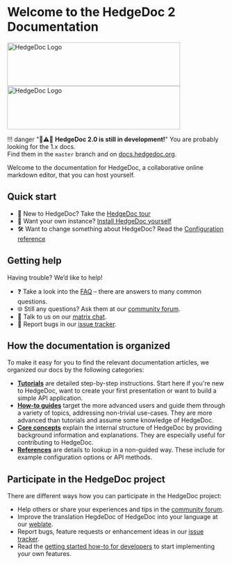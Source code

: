 # Welcome to the HedgeDoc 2 Documentation

<!-- markdownlint-disable no-inline-html line-length -->
<img alt="HedgeDoc Logo" title="HedgeDoc Logo" width="398" height="100" class="light-mode-only" src="images/hedgedoc_logo_black.svg">
<img alt="HedgeDoc Logo" title="HedgeDoc Logo" width="398" height="100" class="dark-mode-only" src="images/hedgedoc_logo_white.svg">
<!-- markdownlint-enable  no-inline-html line-length -->

!!! danger "🚧⚠️🚧 **HedgeDoc 2.0 is still in development!**"
    You are probably looking for the 1.x docs.  
    <!-- markdownlint-disable proper-names -->
    Find them in the `master` branch and on [docs.hedgedoc.org](https://docs.hedgedoc.org).
    <!-- markdownlint-enable proper-names -->

Welcome to the documentation for HedgeDoc, a collaborative online markdown editor,
that you can host yourself.

## Quick start

<!-- markdownlint-disable proper-names -->
<!-- TODO: HedgeDoc Tour Video https://github.com/hedgedoc/hedgedoc/issues/4828 -->
<!-- markdownlint-enable proper-names -->
- 🦔 New to HedgeDoc? Take the [HedgeDoc tour][hedgedoc-tour]
- 🚀 Want your own instance? [Install HedgeDoc yourself][install-guide]
- 🛠️ Want to change something about HedgeDoc? Read the [Configuration reference][config-reference]

## Getting help

Having trouble? We’d like to help!

- ❓ Take a look into the [FAQ][faq] – there are answers to many common questions.
- 🌐 Still any questions? Ask them at our [community forum][community-forum].
- 💬 Talk to us on our [matrix chat][chat].
- 🐛 Report bugs in our [issue tracker][issue-tracker].

## How the documentation is organized

To make it easy for you to find the relevant documentation articles, we organized our docs by the
following categories:

- **[Tutorials][tutorials]** are detailed step-by-step instructions. Start here if you're new to
  HedgeDoc, want to create your first presentation or want to build a simple API application.
- **[How-to guides][how-to]** target the more advanced users and guide them through a variety of
  topics, addressing non-trivial use-cases. They are more advanced than tutorials and assume some
  knowledge of HedgeDoc.
- **[Core concepts][core-concepts]** explain the internal structure of HedgeDoc by providing
  background information and explanations. They are especially useful for contributing to HedgeDoc.
- **[References][references]** are details to lookup in a non-guided way. These include for example
  configuration options or API methods.

## Participate in the HedgeDoc project

There are different ways how you can participate in the HedgeDoc project:

- Help others or share your experiences and tips in the [community forum][community-forum].
- Improve the translation HegdeDoc of HedgeDoc into your language at our [weblate][weblate].
- Report bugs, feature requests or enhancement ideas in our [issue tracker][issue-tracker].
- Read the [getting started how-to for developers][how-to-dev] to start implementing
  your own features.

[hedgedoc-tour]: https://tour.hedgedoc.org
[install-guide]: /tutorials/setup/
[config-reference]: /references/config/

[faq]: /faq/
[community-forum]: https://community.hedgedoc.org/
[chat]: https://chat.hedgedoc.org
[issue-tracker]: https://github.com/hedgedoc/hedgedoc/issues/new/choose

[tutorials]: /tutorials/
[how-to]: /how-to/
[core-concepts]: /concepts/
[references]: /references/

[weblate]: https://translate.hedgedoc.org
[how-to-dev]: /how-to/develop/
